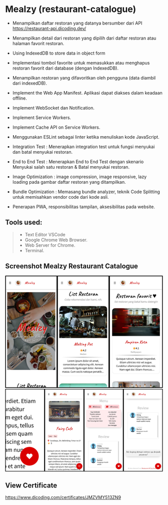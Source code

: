 # Mealzy (restaurant-catalogue)

- Menampilkan daftar restoran yang datanya bersumber dari API https://restaurant-api.dicoding.dev/
- Menampilkan detail dari restoran yang dipilih dari daftar restoran atau halaman favorit restoran.
- Using IndexedDB to store data in object form
- Implementasi tombol favorite untuk memasukkan atau menghapus restoran favorit dari database (dengan IndexedDB).
- Menampilkan restoran yang difavoritkan oleh pengguna (data diambil dari indexedDB).

- Implement the Web App Manifest. Aplikasi dapat diakses dalam keadaan offline.
- Implement WebSocket dan Notification.
- Implement Service Workers.
- Implement Cache API on Service Workers.
- Menggunakan ESLint sebagai linter ketika menuliskan kode JavaScript. 

- Integration Test : Menerapkan integration test untuk fungsi menyukai dan batal menyukai restoran.
- End to End Test : Menerapkan End to End Test dengan skenario Menyukai salah satu restoran & Batal menyukai restoran.
- Image Optimization : image compression, image responsive, lazy loading pada gambar daftar restoran yang ditampilkan.
- Bundle Optimization : Memasang bundle analyzer, teknik Code Splitting untuk memisahkan vendor code dari kode asli.
- Penerapan PWA, responsibilitas tampilan, aksesibilitas pada website.


## Tools used:

> - Text Editor VSCode
> - Google Chrome Web Browser.
> - Web Server for Chrome.
> - Terminal.

## Screenshot Mealzy Restaurant Catalogue

<img src="Screenshot Mealzy 1.jpg" width="700" />
<img src="Screenshot Mealzy 2.jpg" width="700" />


## View Certificate
https://www.dicoding.com/certificates/JMZVMY513ZN9
